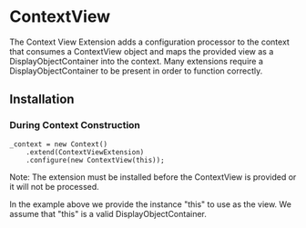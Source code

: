 # ContextView

The Context View Extension adds a configuration processor to the context that consumes a ContextView object and maps the provided view as a DisplayObjectContainer into the context. Many extensions require a DisplayObjectContainer to be present in order to function correctly.

## Installation

### During Context Construction

    _context = new Context()
        .extend(ContextViewExtension)
        .configure(new ContextView(this));

Note: The extension must be installed before the ContextView is provided or it will not be processed.

In the example above we provide the instance "this" to use as the view. We assume that "this" is a valid DisplayObjectContainer.
